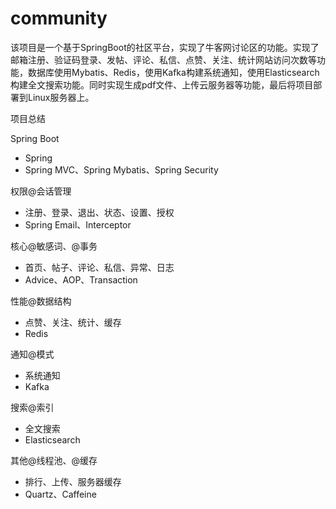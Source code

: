 # community
该项目是一个基于SpringBoot的社区平台，实现了牛客网讨论区的功能。实现了邮箱注册、验证码登录、发帖、评论、私信、点赞、关注、统计网站访问次数等功能，数据库使用Mybatis、Redis，使用Kafka构建系统通知，使用Elasticsearch构建全文搜索功能。同时实现生成pdf文件、上传云服务器等功能，最后将项目部署到Linux服务器上。

项目总结

Spring Boot
-  Spring
-  Spring MVC、Spring Mybatis、Spring Security

权限@会话管理
-  注册、登录、退出、状态、设置、授权
-  Spring Email、Interceptor

核心@敏感词、@事务
-  首页、帖子、评论、私信、异常、日志
-  Advice、AOP、Transaction

性能@数据结构
-  点赞、关注、统计、缓存
-  Redis

通知@模式
-  系统通知
-  Kafka

搜索@索引
-  全文搜索
-  Elasticsearch

其他@线程池、@缓存
-  排行、上传、服务器缓存
-  Quartz、Caffeine
